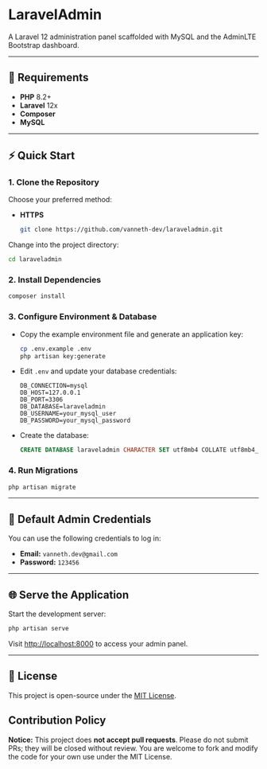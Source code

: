 # LaravelAdmin

A Laravel 12 administration panel scaffolded with MySQL and the AdminLTE Bootstrap dashboard.

---

## 🚀 Requirements

-   **PHP** 8.2+
-   **Laravel** 12x
-   **Composer**
-   **MySQL**

---

## ⚡️ Quick Start

### 1. Clone the Repository

Choose your preferred method:

-   **HTTPS**
    ```bash
    git clone https://github.com/vanneth-dev/laraveladmin.git
    ```

Change into the project directory:

```bash
cd laraveladmin
```

### 2. Install Dependencies

```bash
composer install
```

### 3. Configure Environment & Database

-   Copy the example environment file and generate an application key:
    ```bash
    cp .env.example .env
    php artisan key:generate
    ```
-   Edit `.env` and update your database credentials:
    ```env
    DB_CONNECTION=mysql
    DB_HOST=127.0.0.1
    DB_PORT=3306
    DB_DATABASE=laraveladmin
    DB_USERNAME=your_mysql_user
    DB_PASSWORD=your_mysql_password
    ```
-   Create the database:
    ```sql
    CREATE DATABASE laraveladmin CHARACTER SET utf8mb4 COLLATE utf8mb4_unicode_ci;
    ```

### 4. Run Migrations

```bash
php artisan migrate
```

---

## 📝 Default Admin Credentials

You can use the following credentials to log in:

-   **Email:** `vanneth.dev@gmail.com`
-   **Password:** `123456`

---

## 🌐 Serve the Application

Start the development server:

```bash
php artisan serve
```

Visit [http://localhost:8000](http://localhost:8000) to access your admin panel.

---

## 📄 License

This project is open-source under the [MIT License](https://opensource.org/licenses/MIT).

## Contribution Policy

**Notice:** This project does **not accept pull requests**. Please do not submit PRs; they will be closed without review. You are welcome to fork and modify the code for your own use under the MIT License.
